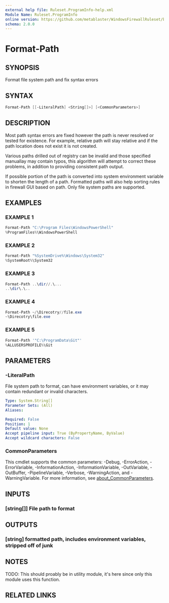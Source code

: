 ```yaml
---
external help file: Ruleset.ProgramInfo-help.xml
Module Name: Ruleset.ProgramInfo
online version: https://github.com/metablaster/WindowsFirewallRuleset/blob/master/Modules/Ruleset.ProgramInfo/Help/en-US/Format-Path.md
schema: 2.0.0
---
```


# Format-Path

## SYNOPSIS

Format file system path and fix syntax errors

## SYNTAX

```powershell
Format-Path [[-LiteralPath] <String[]>] [<CommonParameters>]
```

## DESCRIPTION

Most path syntax errors are fixed however the path is never resolved or tested for existence.
For example, relative path will stay relative and if the path location does not exist it is not created.

Various paths drilled out of registry can be invalid and those specified manuallay may contain typos,
this algorithm will attempt to correct these problems, in addition to providing consistent path output.

If possible portion of the path is converted into system environment variable to shorten the length of a path.
Formatted paths will also help sorting rules in firewall GUI based on path.
Only file system paths are supported.

## EXAMPLES

### EXAMPLE 1

```powershell
Format-Path "C:\Program Files\WindowsPowerShell"
%ProgramFiles%\WindowsPowerShell
```

### EXAMPLE 2

```powershell
Format-Path "%SystemDrive%\Windows\System32"
%SystemRoot%\System32
```

### EXAMPLE 3

```powershell
Format-Path ..\dir//.\...
..\dir\.\..
```

### EXAMPLE 4

```powershell
Format-Path ~/\Direcotry//file.exe
~\Direcotry\file.exe
```

### EXAMPLE 5

```powershell
Format-Path '"C:\ProgramData\Git"'
%ALLUSERSPROFILE%\Git
```

## PARAMETERS

### -LiteralPath

File system path to format, can have environment variables, or it may contain redundant or invalid characters.

```yaml
Type: System.String[]
Parameter Sets: (All)
Aliases:

Required: False
Position: 1
Default value: None
Accept pipeline input: True (ByPropertyName, ByValue)
Accept wildcard characters: False
```

### CommonParameters

This cmdlet supports the common parameters: -Debug, -ErrorAction, -ErrorVariable, -InformationAction, -InformationVariable, -OutVariable, -OutBuffer, -PipelineVariable, -Verbose, -WarningAction, and -WarningVariable. For more information, see [about_CommonParameters](http://go.microsoft.com/fwlink/?LinkID=113216).

## INPUTS

### [string[]] File path to format

## OUTPUTS

### [string] formatted path, includes environment variables, stripped off of junk

## NOTES

TODO: This should proably be in utility module, it's here since only this module uses this function.

## RELATED LINKS
